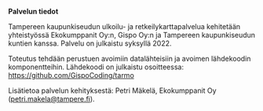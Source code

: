 **Palvelun tiedot**

Tampereen kaupunkiseudun ulkoilu- ja retkeilykarttapalvelua kehitetään yhteistyössä Ekokumppanit Oy:n, Gispo Oy:n ja Tampereen kaupunkiseudun kuntien kanssa. Palvelu on julkaistu syksyllä  2022.

Toteutus tehdään perustuen avoimiin datalähteisiin ja avoimen lähdekoodin komponentteihin. Lähdekoodi on julkaistu osoitteessa: https://github.com/GispoCoding/tarmo

Lisätietoa palvelun kehityksestä: Petri Mäkelä, Ekokumppanit Oy (petri.makela@tampere.fi).
